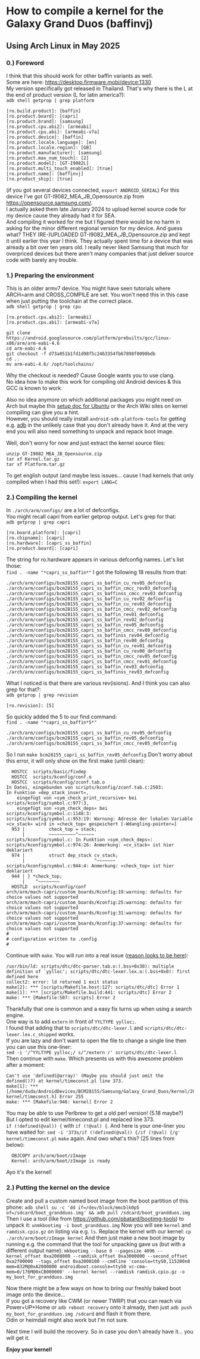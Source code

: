 # How to compile a kernel for the Galaxy Grand Duos (baffinvj)

## Using Arch Linux in May 2025  



### 0.) Foreword

I think that this should work for other baffin variants as well.  
Some are here: https://desktop.firmware.mobi/device:1330  
My version specifically got released in Thailand. That's why there is the L at the end of product version (L for latin america?):  
`adb shell getprop | grep platform`
```
[ro.build.product]: [baffin]
[ro.product.board]: [capri]
[ro.product.brand]: [samsung]
[ro.product.cpu.abi2]: [armeabi]
[ro.product.cpu.abi]: [armeabi-v7a]
[ro.product.device]: [baffin]
[ro.product.locale.language]: [en]
[ro.product.locale.region]: [GB]
[ro.product.manufacturer]: [samsung]
[ro.product.max_num_touch]: [2]
[ro.product.model]: [GT-I9082L]
[ro.product.multi_touch_enabled]: [true]
[ro.product.name]: [baffinvj]
[ro.product_ship]: [true]
```
(if you got several devices connected, `export ANDROID_SERIAL`)
For this device I've got GT-I9082_MEA_JB_Opensource.zip from https://opensource.samsung.com/.  
I actually asked them late January 2024 to upload kernel source code for my device cause they already had it for SEA.  
And compiling it worked for me but I figured there would be no harm in asking for the minor different regional version for my device. And guess what? THEY (RE-)UPLOADED GT-I9082_MEA_JB_Opensource.zip and kept it until earlier this year I think. They actually spent time for a device that was already a bit over ten years old. I really never liked Samsung that much for overpriced devices but there aren't many companies that just deliver source code with barely any trouble.  



### 1.) Preparing the environment

This is an older armv7 device. You might have seen tutorials where ARCH=arm and CROSS_COMPILE are set. You won't need this in this case when just putting the toolchain at the correct place.  
`adb shell getprop | grep cpu`
```
[ro.product.cpu.abi2]: [armeabi]
[ro.product.cpu.abi]: [armeabi-v7a]
```
```
git clone https://android.googlesource.com/platform/prebuilts/gcc/linux-x86/arm/arm-eabi-4.6 
cd arm-eabi-4.6 
git checkout -f d73a051b1fd1d98f5c2463354fb67898f0090bdb
cd ..
mv arm-eabi-4.6/ /opt/toolchains/
```
Why the checkout is needed? Cause Google wants you to use clang.  
No idea how to make this work for compiling old Android devices & this GCC is known to work.  

Also no idea anymore on which additional packages you might need on Arch but maybe this [setup doc for Ubuntu](https://source.android.com/docs/setup/start/older-versions) or the Arch Wiki sites on kernel compiling can give you a hint.  
However, you should really install `android-sdk-platform-tools` for getting e.g. [adb‌](https://developer.android.com/tools/adb) in the unlikely case that you don't already have it. And at the very end you will also need something to unpack and repack boot image.

Well, don't worry for now and just extract the kernel source files:
```
unzip GT-I9082_MEA_JB_Opensource.zip
tar xf Kernel.tar.gz
tar xf Platform.tar.gz
```

To get english output (and maybe less issues... cause I had kernels that only compiled when I had this set!):
`export LANG=C`



### 2.) Compiling the kernel

In `./arch/arm/configs/` are a lot of defconfigs.  
You might recall capri from earlier getprop output. Let's grep for that:  
`adb getprop | grep capri`
```
[ro.board.platform]: [capri]
[ro.chipname]: [capri]
[ro.hardware]: [capri_ss_baffin]
[ro.product.board]: [capri]
```
The string for ro.hardware appears in various defconfig names. Let's list those:  
`find . -name "*capri_ss_baffin*"`
I got the following 18 results from that:
```
./arch/arm/configs/bcm28155_capri_ss_baffin_cu_rev05_defconfig
./arch/arm/configs/bcm28155_capri_ss_baffin_cmcc_rev03_defconfig
./arch/arm/configs/bcm28155_capri_ss_baffinss_cmcc_rev03_defconfig
./arch/arm/configs/bcm28155_capri_ss_baffin_cu_rev02_defconfig
./arch/arm/configs/bcm28155_capri_ss_baffin_cu_rev03_defconfig
./arch/arm/configs/bcm28155_capri_ss_baffin_cmcc_rev02_defconfig
./arch/arm/configs/bcm28155_capri_ss_baffin_rev01_defconfig
./arch/arm/configs/bcm28155_capri_ss_baffin_rev02_defconfig
./arch/arm/configs/bcm28155_capri_ss_baffin_rev05_defconfig
./arch/arm/configs/bcm28155_capri_ss_baffin_cmcc_rev00_defconfig
./arch/arm/configs/bcm28155_capri_ss_baffinss_rev04_defconfig
./arch/arm/configs/bcm28155_capri_ss_baffin_rev00_defconfig
./arch/arm/configs/bcm28155_capri_ss_baffin_cu_rev01_defconfig
./arch/arm/configs/bcm28155_capri_ss_baffin_cu_rev00_defconfig
./arch/arm/configs/bcm28155_capri_ss_baffin_cmcc_rev05_defconfig
./arch/arm/configs/bcm28155_capri_ss_baffin_cmcc_rev01_defconfig
./arch/arm/configs/bcm28155_capri_ss_baffin_rev03_defconfig
./arch/arm/configs/bcm28155_capri_ss_baffinss_rev03_defconfig
```
What I noticed is that there are various rev(isions). And I think you can also grep for that?:  
`adb getprop | grep revision`
```
[ro.revision]: [5]
```
So quickly added the 5 to our find command:  
`find . -name "*capri_ss_baffin*5*"`
```
./arch/arm/configs/bcm28155_capri_ss_baffin_cu_rev05_defconfig
./arch/arm/configs/bcm28155_capri_ss_baffin_rev05_defconfig
./arch/arm/configs/bcm28155_capri_ss_baffin_cmcc_rev05_defconfig
```

So I run `make bcm28155_capri_ss_baffin_rev05_defconfig`
Don't worry about this error, it will only show on the first make (until clean):
```
  HOSTCC  scripts/basic/fixdep
  HOSTCC  scripts/kconfig/conf.o
  HOSTCC  scripts/kconfig/zconf.tab.o
In Datei, eingebunden von scripts/kconfig/zconf.tab.c:2503:
In Funktion »dep_stack_insert«,
    eingefügt von »sym_check_print_recursive« bei scripts/kconfig/symbol.c:977:3,
    eingefügt von »sym_check_deps« bei scripts/kconfig/symbol.c:1148:3:
scripts/kconfig/symbol.c:953:19: Warnung: Adresse der lokalen Variable »cv_stack« wird in »check_top« gespeichert [-Wdangling-pointer=]
  953 |         check_top = stack;
      |         ~~~~~~~~~~^~~~~~~
scripts/kconfig/symbol.c: In Funktion »sym_check_deps«:
scripts/kconfig/symbol.c:974:26: Anmerkung: »cv_stack« ist hier deklariert
  974 |         struct dep_stack cv_stack;
      |                          ^~~~~~~~
scripts/kconfig/symbol.c:944:4: Anmerkung: »check_top« ist hier deklariert
  944 | } *check_top;
      |    ^~~~~~~~~
  HOSTLD  scripts/kconfig/conf
arch/arm/mach-capri/custom_boards/Kconfig:19:warning: defaults for choice values not supported
arch/arm/mach-capri/custom_boards/Kconfig:25:warning: defaults for choice values not supported
arch/arm/mach-capri/custom_boards/Kconfig:31:warning: defaults for choice values not supported
arch/arm/mach-capri/custom_boards/Kconfig:37:warning: defaults for choice values not supported
#
# configuration written to .config
#
```

Continue with `make`.
You will run into a real issue ([reason looks to be here](https://github.com/torvalds/linux/commit/e33a814e772cdc36436c8c188d8c42d019fda639)):
```
/usr/bin/ld: scripts/dtc/dtc-parser.tab.o:(.bss+0x30): multiple definition of `yylloc'; scripts/dtc/dtc-lexer.lex.o:(.bss+0x0): first defined here
collect2: error: ld returned 1 exit status
make[2]: *** [scripts/Makefile.host:127: scripts/dtc/dtc] Error 1
make[1]: *** [scripts/Makefile.build:441: scripts/dtc] Error 2
make: *** [Makefile:507: scripts] Error 2
```
Thankfully that one is common and a easy fix turns up when using a search engine.  
One way is to add `extern` in front of `YYLTYPE yylloc;`.  
I found that adding that to `scripts/dtc/dtc-lexer.l` and `scripts/dtc/dtc-lexer.lex.c_shipped` works.  
If you are lazy and don't want to open the file to change a single line then you can use this one-liner:  
`sed -i '/^YYLTYPE yylloc;/ s/^/extern /' scripts/dtc/dtc-lexer.l`  
Then continue with `make`. Which presents us with this awesome problem after a moment:  
```
Can't use 'defined(@array)' (Maybe you should just omit the defined()?) at kernel/timeconst.pl line 373.
make[1]: *** [/home/duda/AndroidDevices/BCM28155/Samsung/Galaxy_Grand_Duos/kernel/2025/kernel/Makefile:140: kernel/timeconst.h] Error 255
make: *** [Makefile:946: kernel] Error 2
```
You may be able to use Perlbrew to get a old perl version! (5.18 maybe?)  
But I opted to edit kernel/timeconst.pl and replaced line 373.  
`if (!defined(@val)) {`
with
`if (!@val) {`.
And here is your one-liner you have waited for:
`sed -i '373s/if (!defined(@val)) {/if (!@val) {/g' kernel/timeconst.pl`
`make` again.
And owo what's this? (25 lines from below): 
```
  OBJCOPY arch/arm/boot/zImage
  Kernel: arch/arm/boot/zImage is ready
```
Ayo it's the kernel!



### 2.) Putting the kernel on the device

Create and pull a custom named boot image from the boot partition of this phone:
`adb shell su -c 'dd if=/dev/block/mmcblk0p5 of=/sdcard/boot_grandduos.img' && adb pull /sdcard/boot_grandduos.img`
Then I use a tool (like from https://github.com/pbatard/bootimg-tools) to unpack it:
`unmkbootimg -i boot_grandduos.img`
Now you will see `kernel` and `ramdisk.cpio.gz` on listing via e.g. `ls`.
Replace the kernel with our kernel:
`cp ./arch/arm/boot/zImage kernel`
And then just make a new boot image by running e.g. the command that the tool for unpacking gave us (but with a different output name):
`mkbootimg --base 0 --pagesize 4096 --kernel_offset 0xa2008000 --ramdisk_offset 0xa3000000 --second_offset 0xa2f00000 --tags_offset 0xa2000100 --cmdline 'console=ttyS0,115200n8 mem=832M@0xA2000000 androidboot.console=ttyS0 vc-cma-mem=0/176M@0xCB000000' --kernel kernel --ramdisk ramdisk.cpio.gz -o my_boot_for_grandduos.img`

Now there might be a few ways on how to bring our freshly baked boot image onto the device...  
If you got a recovery like CWM (or newer TWRP) that you can reach via Power+UP+Home or `adb reboot recovery` onto it already, then just
`adb push my_boot_for_grandduos.img /sdcard`
and flash it from there.  
Odin or heimdall might also work but I'm not sure.  

Next time I will build the recovery. So in case you don't already have it... you will get it.

**Enjoy your kernel!**

